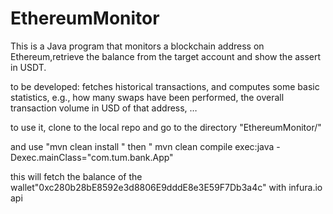 # EthereumMonitor


This is a Java program that monitors a blockchain address on Ethereum,retrieve the balance from the target account and show the assert in USDT.

to be developed: fetches historical transactions, and computes some basic statistics, e.g., how many swaps
have been performed, the overall transaction volume in USD of that address, …

to use it, clone to  the local repo and go to the directory "EthereumMonitor/"

 and use "mvn clean install " then "  mvn clean compile exec:java -Dexec.mainClass="com.tum.bank.App"

 this will fetch the balance of the wallet"0xc280b28bE8592e3d8806E9dddE8e3E59F7Db3a4c" with infura.io api 




